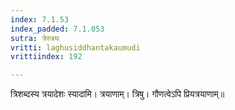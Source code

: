 ```yaml
---
index: 7.1.53
index_padded: 7.1.053
sutra: त्रेस्त्रयः
vritti: laghusiddhantakaumudi
vrittiindex: 192

---
```

त्रिशब्दस्य त्रयादेशः स्यादामि। त्रयाणाम्। त्रिषु। गौणत्वेऽपि प्रियत्रयाणाम्॥